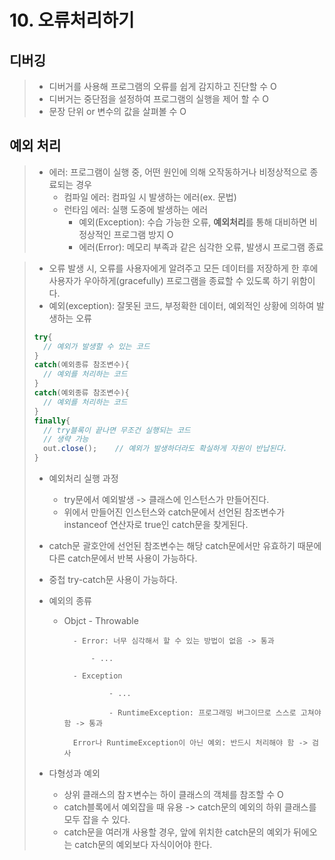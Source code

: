 # 10. 오류처리하기
## 디버깅
> - 디버거를 사용해 프로그램의 오류를 쉽게 감지하고 진단할 수 O
> - 디버거는 중단점을 설정하여 프로그램의 실행을 제어 할 수 O
> - 문장 단위 or 변수의 값을 살펴볼 수 O


## 예외 처리
> - 에러: 프로그램이 실행 중, 어떤 원인에 의해 오작동하거나 비정상적으로 종료되는 경우
> 	- 컴파일 에러: 컴파일 시 발생하는 에러(ex. 문법)
> 	- 런타임 에러: 실행 도중에 발생하는 에러
> 		- 예외(Exception): 수습 가능한 오류, **예외처리**를 통해 대비하면 비정상적인 프로그램 방지 O
> 		- 에러(Error): 메모리 부족과 같은 심각한 오류, 발생시 프로그램 종료


> - 오류 발생 시, 오류를 사용자에게 알려주고 모든 데이터를 저장하게 한 후에 사용자가 우아하게(gracefully) 프로그램을 종료할 수 있도록 하기 위함이다.
> - 예외(exception): 잘못된 코드, 부정확한 데이터, 예외적인 상황에 의하여 발생하는 오류
> ```java
> try{
> 	// 예외가 발생할 수 있는 코드
> }
> catch(예외종류 참조변수){
> 	// 예외를 처리하는 코드
> }
> catch(예외종류 참조변수){
> 	// 예외를 처리하는 코드
> }
> finally{
> 	// try블록이 끝나면 무조건 실행되는 코드
> 	// 생략 가능
> 	out.close();	// 예외가 발생하더라도 확실하게 자원이 반납된다.
> }
> ```
>   - 예외처리 실행 과정
> 	  - try문에서 예외발생 -> 클래스에 인스턴스가 만들어진다.
> 	  - 위에서 만들어진 인스턴스와 catch문에서 선언된 참조변수가 instanceof 연산자로 true인 catch문을 찾게된다.
>   
> 	- catch문 괄호안에 선언된 참조변수는 해당 catch문에서만 유효하기 때문에 다른 catch문에서 반복 사용이 가능하다.
> 	- 중첩 try-catch문 사용이 가능하다.
>
> - 예외의 종류
> 	- Objct - Throwable
>
> 			- Error: 너무 심각해서 할 수 있는 방법이 없음 -> 통과
>
> 				- ...
>
> 			- Exception
>
> 					- ...
>
> 					- RuntimeException: 프로그래밍 버그이므로 스스로 고쳐야 함 -> 통과
>
> 			Error나 RuntimeException이 아닌 예외: 반드시 처리해야 함 -> 검사
> - 다형성과 예외
> 	- 상위 클래스의 참ㅈ변수는 하이 클래스의 객체를 참조할 수 O
> 	- catch블록에서 예외잡을 때 유용 -> catch문의 예외의 하위 클래스를 모두 잡을 수 있다.
>   - catch문을 여러개 사용할 경우, 앞에 위치한 catch문의 예외가 뒤에오는 catch문의 예외보다 자식이어야 한다.
